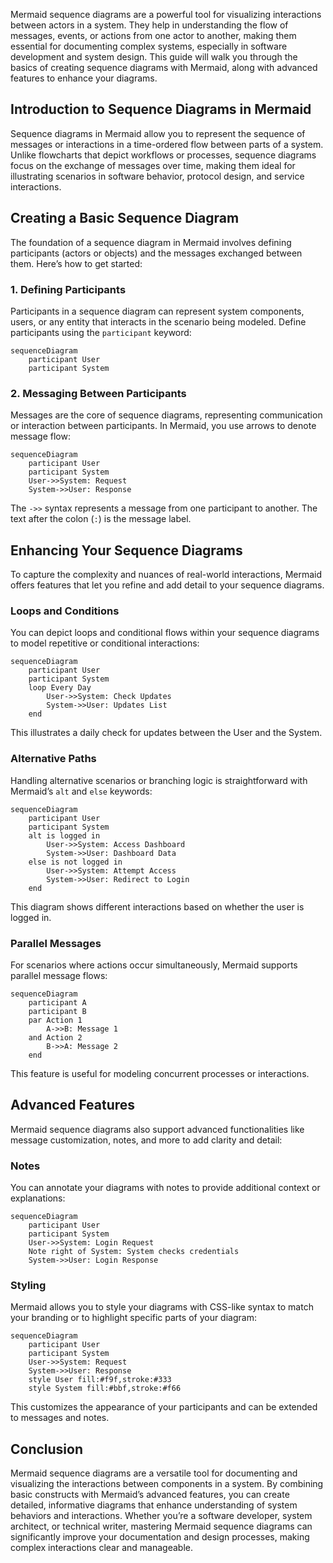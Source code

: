 Mermaid sequence diagrams are a powerful tool for visualizing interactions between actors in a system. They help in understanding the flow of messages, events, or actions from one actor to another, making them essential for documenting complex systems, especially in software development and system design. This guide will walk you through the basics of creating sequence diagrams with Mermaid, along with advanced features to enhance your diagrams.

## Introduction to Sequence Diagrams in Mermaid

Sequence diagrams in Mermaid allow you to represent the sequence of messages or interactions in a time-ordered flow between parts of a system. Unlike flowcharts that depict workflows or processes, sequence diagrams focus on the exchange of messages over time, making them ideal for illustrating scenarios in software behavior, protocol design, and service interactions.

## Creating a Basic Sequence Diagram

The foundation of a sequence diagram in Mermaid involves defining participants (actors or objects) and the messages exchanged between them. Here’s how to get started:

### 1. Defining Participants

Participants in a sequence diagram can represent system components, users, or any entity that interacts in the scenario being modeled. Define participants using the `participant` keyword:

```mermaid
sequenceDiagram
    participant User
    participant System
```

### 2. Messaging Between Participants

Messages are the core of sequence diagrams, representing communication or interaction between participants. In Mermaid, you use arrows to denote message flow:

```mermaid
sequenceDiagram
    participant User
    participant System
    User->>System: Request
    System->>User: Response
```

The `->>` syntax represents a message from one participant to another. The text after the colon (`:`) is the message label.

## Enhancing Your Sequence Diagrams

To capture the complexity and nuances of real-world interactions, Mermaid offers features that let you refine and add detail to your sequence diagrams.

### Loops and Conditions

You can depict loops and conditional flows within your sequence diagrams to model repetitive or conditional interactions:

```mermaid
sequenceDiagram
    participant User
    participant System
    loop Every Day
        User->>System: Check Updates
        System->>User: Updates List
    end
```

This illustrates a daily check for updates between the User and the System.

### Alternative Paths

Handling alternative scenarios or branching logic is straightforward with Mermaid’s `alt` and `else` keywords:

```mermaid
sequenceDiagram
    participant User
    participant System
    alt is logged in
        User->>System: Access Dashboard
        System->>User: Dashboard Data
    else is not logged in
        User->>System: Attempt Access
        System->>User: Redirect to Login
    end
```

This diagram shows different interactions based on whether the user is logged in.

### Parallel Messages

For scenarios where actions occur simultaneously, Mermaid supports parallel message flows:

```mermaid
sequenceDiagram
    participant A
    participant B
    par Action 1
        A->>B: Message 1
    and Action 2
        B->>A: Message 2
    end
```

This feature is useful for modeling concurrent processes or interactions.

## Advanced Features

Mermaid sequence diagrams also support advanced functionalities like message customization, notes, and more to add clarity and detail:

### Notes

You can annotate your diagrams with notes to provide additional context or explanations:

```mermaid
sequenceDiagram
    participant User
    participant System
    User->>System: Login Request
    Note right of System: System checks credentials
    System->>User: Login Response
```

### Styling

Mermaid allows you to style your diagrams with CSS-like syntax to match your branding or to highlight specific parts of your diagram:

```mermaid
sequenceDiagram
    participant User
    participant System
    User->>System: Request
    System->>User: Response
    style User fill:#f9f,stroke:#333
    style System fill:#bbf,stroke:#f66
```

This customizes the appearance of your participants and can be extended to messages and notes.

## Conclusion

Mermaid sequence diagrams are a versatile tool for documenting and visualizing the interactions between components in a system. By combining basic constructs with Mermaid’s advanced features, you can create detailed, informative diagrams that enhance understanding of system behaviors and interactions. Whether you’re a software developer, system architect, or technical writer, mastering Mermaid sequence diagrams can significantly improve your documentation and design processes, making complex interactions clear and manageable.
